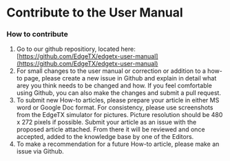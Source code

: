 # Contribute to the User Manual

### How to contribute

1. Go to our github repositiory, located here: [https://github.com/EdgeTX/edgetx-user-manual](https://github.com/EdgeTX/edgetx-user-manual)
2. For small changes to the user manual or correction or addition to a how-to page, please create a new issue in Github and explain in detail what arey you think needs to be changed and how. If you feel comfortable using Github, you can also make the changes and submit a pull request.
3. To submit new How-to articles, please prepare your article in either MS word or Google Doc format. For consistency, please use screenshots from the EdgeTX simulator for pictures. Picture resolution should be 480 x 272 pixels if possible. Submit your article as an issue with the proposed article attached. From there it will be reviewed and once accepted, added to the knowledge base by one of the Editors.
4. To make a recommendation for a future How-to article, please make an issue via Github.


